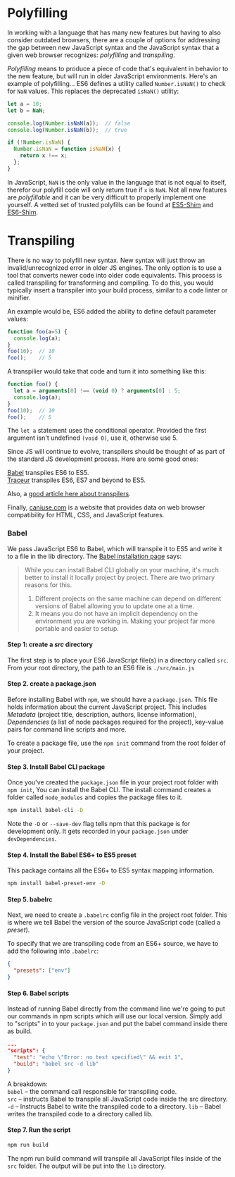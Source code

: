 # Polyfilling


In working with a language that has many new features but having to also consider outdated browsers, there are a couple of options for addressing the gap between new JavaScript syntax and the JavaScript syntax that a given web browser recognizes: *polyfilling* and *transpiling*.

*Polyfilling* means to produce a piece of code that's equivalent in behavior to the new feature, but will run in older JavaScript environments. Here's an example of polyfilling... ES6 defines a utility called `Number.isNaN()` to check for `NaN` values. This replaces the deprecated `isNaN()` utility:

```javascript
let a = 10;
let b = NaN;

console.log(Number.isNaN(a));  // false
console.log(Number.isNaN(b));  // true

if (!Number.isNaN) {
  Number.isNaN = function isNaN(x) {
    return x !== x;  
  };
}
```

In JavaScript, `NaN` is the only value in the language that is not equal to itself, therefor our polyfill code will only return true if `x` is `NaN`. Not all new features are *polyfillable* and it can be very difficult to properly implement one yourself. A vetted set of trusted polyfills can be found at [ES5-Shim](https://github.com/es-shims/es5-shim) and [ES6-Shim](https://github.com/es-shims/es6-shim).


# Transpiling

There is no way to polyfill new syntax. New syntax will just throw an invalid/unrecognized error in older JS engines. The only option is to use a tool that converts newer code into older code equivalents. This process is called transpiling for transforming and compiling. To do this, you would typically insert a transpiler into your build process, similar to a code linter or minifier.

An example would be, ES6 added the ability to define default parameter values:

```javascript
function foo(a=5) {
  console.log(a);
}
foo(10);  // 10
foo();    // 5
```

A transpilier would take that code and turn it into something like this:

```javascript
function foo() {
  let a = arguments[0] !== (void 0) ? arguments[0] : 5;
  console.log(a);
}
foo(10);  // 10
foo();    // 5
```

The `let a` statement uses the conditional operator. Provided the first argument isn't undefined `(void 0)`, use it, otherwise use 5.

Since JS will continue to evolve, transpilers should be thought of as part of the standard JS development process. Here are some good ones:

[Babel](https://babeljs.io/) transpiles ES6 to ES5.  
[Traceur](https://github.com/google/traceur-compiler) transpiles ES6, ES7 and beyond to ES5.

Also, a [good article here about transpilers](https://scotch.io/tutorials/javascript-transpilers-what-they-are-why-we-need-them).

Finally, [caniuse.com](https://caniuse.com/) is a website that provides data on web browser compatibility for HTML, CSS, and JavaScript features.


### Babel

We pass JavaScript ES6 to Babel, which will transpile it to ES5 and write it to a file in the lib directory. The [Babel installation page](https://babeljs.io/setup#installation) says:

> While you can install Babel CLI globally on your machine, it's much better to install it locally project by project. There are two primary reasons for this.
> 1. Different projects on the same machine can depend on different versions of Babel allowing you to update one at a time.
> 2. It means you do not have an implicit dependency on the environment you are working in. Making your project far more portable and easier to setup.


#### Step 1: create a *src* directory

The first step is to place your ES6 JavaScript file(s) in a directory called `src`. From your root directory, the path to an ES6 file is `./src/main.js`


#### Step 2. create a package.json

Before installing Babel with `npm`, we should have a `package.json`. This file holds information about the current JavaScript project. This includes *Metadata* (project title, description, authors, license information), *Dependencies* (a list of node packages required for the project), key-value pairs for command line scripts and more.

To create a package file, use the `npm init` command from the root folder of your project.


#### Step 3. Install Babel CLI package

Once you've created the `package.json` file in your project root folder with `npm init`, You can install the Babel CLI. The install command creates a folder called `node_modules` and copies the package files to it.

```sh
npm install babel-cli -D
```

Note the `-D` or `--save-dev` flag tells npm that this package is for development only. It gets recorded in your `package.json` under `devDependencies`.


#### Step 4. Install the Babel ES6+ to ES5 preset

This package contains all the ES6+ to ES5 syntax mapping information.

```sh
npm install babel-preset-env -D
```

#### Step 5. babelrc

Next, we need to create a `.babelrc` config file in the project root folder. This is where we tell Babel the version of the source JavaScript code (called a *preset*).

To specify that we are transpiling code from an ES6+ source, we have to add the following into `.babelrc`:

```json
{
  "presets": ["env"]
}
```


#### Step 6. Babel scripts

Instead of running Babel directly from the command line we're going to put our commands in npm scripts which will use our local version. Simply add to "scripts" in to your `package.json` and put the babel command inside there as build.

```json
...
"scripts": {
  "test": "echo \"Error: no test specified\" && exit 1",
  "build": "babel src -d lib"
}
```

A breakdown:   
`babel` – the command call responsible for transpiling code.  
`src` – instructs Babel to transpile all JavaScript code inside the src directory.  
`-d` – Instructs Babel to write the transpiled code to a directory.
`lib` – Babel writes the transpiled code to a directory called lib.


#### Step 7. Run the script

```sh
npm run build
```

The npm run build command will transpile all JavaScript files inside of the `src` folder. The output will be put into the `lib` directory.

